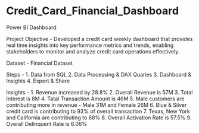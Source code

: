 # Credit_Card_Financial_Dashboard
Power  BI Dashboard

Project Objective - Developed a credit card weekly dashboard that provides real time insights into key performance metrics and trends, enabling stakeholders to monitor and analyze credit card operations effectively.

Dataset - Financial Dataset

Steps - 1. Data from SQL
        2. Data Processing & DAX Quaries
        3. Dashboard & Insights
        4. Export & Share
        
Insights - 1. Revenue increased by 28.8%
           2. Overall Revenue is 57M
           3. Total Interest is 8M
           4. Tatal Transaction Amount is 46M
           5. Male customers are contributing more in revenue - Male 31M and Female 26M
           6. Blue & Silver credit card is contributing to 93% of overall transaction
           7. Texas, New York and California are contributing to 68%
           8. Overall Activation Rate is 57.5%
           9. Overall Delinquent Rate is 6.06%
